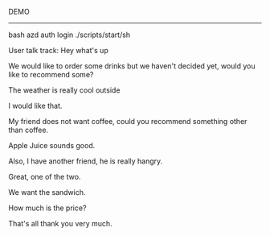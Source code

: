 DEMO
________________
bash
azd auth login
./scripts/start/sh

User talk track:
Hey what's up

We would like to order some drinks but we haven't decided yet, would you like to recommend some?

The weather is really cool outside

I would like that.

My friend does not want coffee, could you recommend something other than coffee.

Apple Juice sounds good.

Also, I have another friend, he is really hangry.

Great, one of the two.

We want the sandwich.

How much is the price?

That's all thank you very much.
